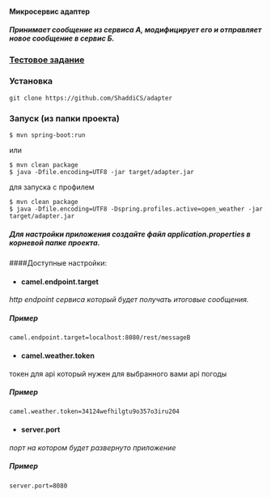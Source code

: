 #### Микросервис адаптер
##### Принимает сообщение из сервиса А, модифицирует его и отправляет новое сообщение в сервис Б.

### [Тестовое задание](spring-camel-task.pdf)

### Установка
```
git clone https://github.com/ShaddiCS/adapter
```

### Запуск (из папки проекта)
```
$ mvn spring-boot:run
```
или
```
$ mvn clean package
$ java -Dfile.encoding=UTF8 -jar target/adapter.jar
```
для запуска с профилем
```
$ mvn clean package
$ java -Dfile.encoding=UTF8 -Dspring.profiles.active=open_weather -jar target/adapter.jar
```

##### Для настройки приложения создайте файл application.properties в корневой папке проекта.
####Доступные настройки:
* #### camel.endpoint.target
*http endpoint сервиса который будет получать итоговые сообщения.*<br>

##### Пример
```
camel.endpoint.target=localhost:8080/rest/messageB
``` 
* #### camel.weather.token 
токен для api который нужен для выбранного вами api погоды
##### Пример
```
camel.weather.token=34124wefhilgtu9o357o3iru204
```
* #### server.port
*порт на котором будет развернуто приложение*
##### Пример
```
server.port=8080
```
